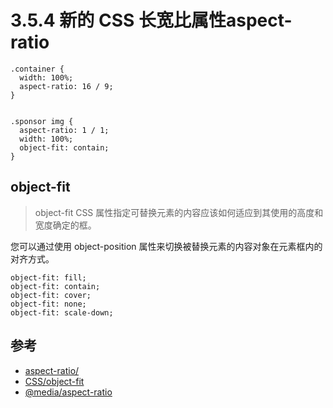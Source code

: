 # 3.5.4 新的 CSS 长宽比属性aspect-ratio


```
.container {
  width: 100%;
  aspect-ratio: 16 / 9;
}


.sponsor img {
  aspect-ratio: 1 / 1;
  width: 100%;
  object-fit: contain;
}
```


## object-fit

>object-fit CSS 属性指定可替换元素的内容应该如何适应到其使用的高度和宽度确定的框。

您可以通过使用 object-position 属性来切换被替换元素的内容对象在元素框内的对齐方式。

```
object-fit: fill;
object-fit: contain;
object-fit: cover;
object-fit: none;
object-fit: scale-down;
```


## 参考
- [aspect-ratio/](https://web.dev/aspect-ratio/)
- [CSS/object-fit](https://developer.mozilla.org/zh-CN/docs/Web/CSS/object-fit)
- [@media/aspect-ratio](https://developer.mozilla.org/zh-cn/docs/web/css/@media/aspect-ratio)
